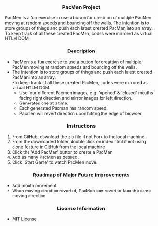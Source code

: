 ### <div align="center">PacMen Project</div>

PacMen is a fun exercise to use a button for creattion of multiple PacMen moving at random speeds and bouncing off the walls.
The intention is to store groups of things and push each latest created PacMan into an array.  
To keep track of all these created PacMen, codes were mirrored as virtual HTLM DOM.


### <div align="center">Description</div>
- PacMen is a fun exercise to use a button for creattion of multiple PacMen moving at random speeds and bouncing off the walls.
- The intention is to store groups of things and push each latest created PacMan into an array.  
-To keep track of all these created PacMen, codes were mirrored as virtual HTLM DOM.
   - Use four different Pacmen images, e.g. 'opened' & 'closed' mouths facing right direction and mirror images for left direction.
   - Generates one at a time.
   - Each generated Pacman has random speed.
   - Pacmen will revert direction upon hititng the edge of browser.

### <div align="center">Instructions</div>
 1. From GitHub, download the zip file if not Fork to the local machine
 2. From the downloaded folder, double click on index.html if not using clone feature in GitHub from the local machine
 3. Click the 'Add PacMan' button to create a PacMan
 4. Add as many PacMen as desired.
 5. Click 'Start Game' to watch PacMen move.

 ### <div align="center">Roadmap of Major Future Improvements</div>
 - Add mouth movement
 - When moving direction reverted, PacMen can revert to face the same moving direction


### <div align="center">License Information</div>
 - [MIT License](https://mit-license.org/)
